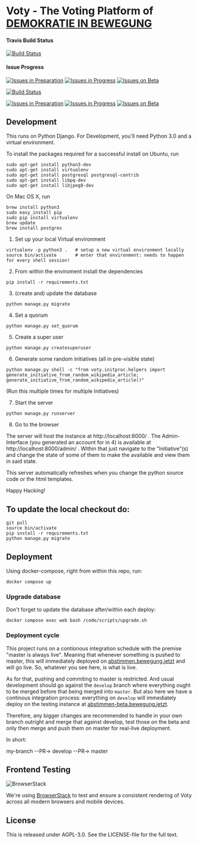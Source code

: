 # Voty - The Voting Platform of [DEMOKRATIE IN BEWEGUNG](https://bewegung.jetzt)

#### Travis Build Status
[![Build Status](https://travis-ci.org/DemokratieInBewegung/abstimmungstool.svg?branch=develop)](https://travis-ci.org/DemokratieInBewegung/abstimmungstool)

#### Issue Progress
[![Issues in Preparation](https://badge.waffle.io/DemokratieInBewegung/abstimmungstool.svg?label=In%20Preparation&title=In%20Preparation)](http://waffle.io/DemokratieInBewegung/abstimmungstool)
[![Issues in Progress](https://badge.waffle.io/DemokratieInBewegung/abstimmungstool.svg?label=In%20Progress&title=In%20Progress)](http://waffle.io/DemokratieInBewegung/abstimmungstool)
[![Issues on Beta](https://badge.waffle.io/DemokratieInBewegung/abstimmungstool.svg?label=On%20Beta&title=On%20Beta)](http://waffle.io/DemokratieInBewegung/abstimmungstool)

[![Build Status](https://travis-ci.org/DemokratieInBewegung/abstimmungstool.svg?branch=master)](https://travis-ci.org/DemokratieInBewegung/abstimmungstool)

[![Issues in Preparation](https://badge.waffle.io/DemokratieInBewegung/abstimmungstool.svg?label=In%20Preparation&title=In%20Preparation)](http://waffle.io/DemokratieInBewegung/abstimmungstool)
[![Issues in Progress](https://badge.waffle.io/DemokratieInBewegung/abstimmungstool.svg?label=In%20Progress&title=In%20Progress)](http://waffle.io/DemokratieInBewegung/abstimmungstool)
[![Issues on Beta](https://badge.waffle.io/DemokratieInBewegung/abstimmungstool.svg?label=On%20Beta&title=On%20Beta)](http://waffle.io/DemokratieInBewegung/abstimmungstool)

## Development 

This runs on Python Django. For Development, you'll need Python 3.0 and a virtual environment.

To install the packages required for a successful install on Ubuntu, run

```
sudo apt-get install python3-dev
sudo apt-get install virtualenv
sudo apt-get install postgresql postgresql-contrib
sudo apt-get install libpq-dev
sudo apt-get install libjpeg8-dev
```

On Mac OS X, run

```
brew install python3
sudo easy_install pip
sudo pip install virtualenv
brew update
brew install postgres
 ```

1. Set up your local Virtual environment

```
virtualenv -p python3 .   # setup a new virtual environment locally
source bin/activate       # enter that environment: needs to happen for every shell session!
```

2. From within the enviroment install the dependencies

```
pip install -r requirements.txt
```

3. (create and) update the database
```
python manage.py migrate
```

4. Set a quorum
```
python manage.py set_quorum
```

5. Create a super user
```
python manage.py createsuperuser
```

6. Generate some random initiatives (all in pre-visible state)

```
python manage.py shell -c "from voty.initproc.helpers import generate_initiative_from_random_wikipedia_article; generate_initiative_from_random_wikipedia_article()"
```

(Run this multiple times for multiple Initiatives)

7. Start the server
```
python manage.py runserver
```

8. Go to the browser

The server will host the instance at http://localhost:8000/ . The Admin-Interface (you generated an account for in 4) is available at http://localhost:8000/admin/ . Within that just navigate to the "Initiative"(s) and change the state of some of them to make the available and view them in said state.

This server automatically refreshes when you change the python source code or the html templates. 

Happy Hacking!


## To update the local checkout do:

```
git pull
source bin/activate
pip install -r requirements.txt
python manage.py migrate
```



## Deployment

Using docker-compose, right from within this repo, run:

```
docker compose up
```


### Upgrade database

Don't forget to update the database after/within each deploy:

```
docker compose exec web bash /code/scripts/upgrade.sh
```

### Deployment cycle

This project runs on a contionous integration schedule with the premise "master is always live". Meaning that whenever something is pushed to master, this will immediately deployed on [abstimmen.bewegung.jetzt](https://abstimmen.bewegung.jetzt) and will go live. So, whatever you see here, is what is live.

As for that, pushing and commiting to master is restricted. And usual development should go against the `develop` branch where everything ought to be merged before that being merged into `master`. But also here we have a continous integration process: everything on `develop` will immediately deploy on the testing instance at [abstimmen-beta.bewegung.jetzt](https://abstimmen-beta.bewegung.jetzt/).

Therefore, any bigger changes are recommended to handle in your own branch outright and merge that against develop, test those on the beta and only then merge and push them on master for real-live deployment.

In short:

  my-branch --PR-> develop --PR-> master


## Frontend Testing

![BrowserStack](http://i.imgur.com/Eqx1QcB.png)

We're using [BrowserStack](https://www.browserstack.com/) to test and ensure a consistent rendering of Voty across all modern browsers and mobile devices.


## License

This is released under AGPL-3.0. See the LICENSE-file for the full text.
